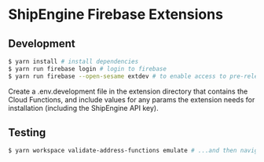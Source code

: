 # ShipEngine Firebase Extensions

## Development

```zsh
$ yarn install # install dependencies
$ yarn run firebase login # login to firebase
$ yarn run firebase --open-sesame extdev # to enable access to pre-release extension commands
```

Create a .env.development file in the extension directory that contains the Cloud Functions, and include values for any params the extension needs for installation (including the ShipEngine API key).

## Testing

```zsh
$ yarn workspace validate-address-functions emulate # ...and then navigate to localhost:4000 to access the emulator dashboard
```
